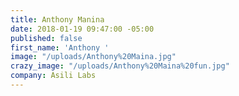 ```yaml
---
title: Anthony Manina
date: 2018-01-19 09:47:00 -05:00
published: false
first_name: 'Anthony '
image: "/uploads/Anthony%20Maina.jpg"
crazy_image: "/uploads/Anthony%20Maina%20fun.jpg"
company: Asili Labs
---
```


